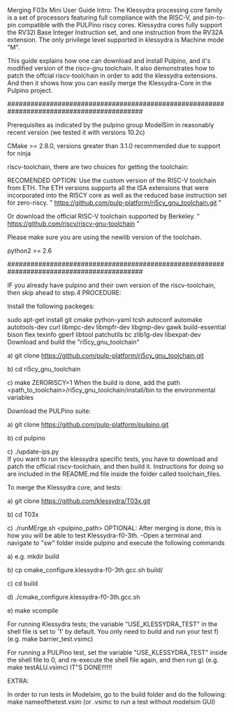 Merging F03x Mini User Guide
Intro: The Klessydra processing core family is a set of processors featuring full compliance with the RISC-V, and pin-to-pin compatible with the PULPino riscy cores. Klessydra cores fully support the RV32I Base Integer Instruction set, and one instruction from the RV32A extension. The only privilege level supported in klessydra is Machine mode "M".

This guide explains how one can download and install Pulpino, and it's modified version of the riscv-gnu toolchain. It also demonstrates how to patch the offcial riscv-toolchain in order to add the klessydra extensions. And then it shows how you can easily merge the Klessydra-Core in the Pulpino project.

###########################################################################################

Prerequisites as indicated by the pulpino group
ModelSim in reasonably recent version (we tested it with versions 10.2c)

CMake >= 2.8.0, versions greater than 3.1.0 recommended due to support for ninja

riscv-toolchain, there are two choices for getting the toolchain:

RECOMENDED OPTION: Use the custom version of the RISC-V toolchain from ETH. The ETH versions supports all the ISA extensions that were incorporated into the RI5CY core as well as the reduced base instruction set for zero-riscy. " https://github.com/pulp-platform/ri5cy_gnu_toolchain.git "

Or download the official RISC-V toolchain supported by Berkeley. " https://github.com/riscv/riscv-gnu-toolchain "

Please make sure you are using the newlib version of the toolchain.

python2 >= 2.6

###########################################################################################

IF you already have pulpino and their own version of the riscv-toolchain, then skip ahead to step.4
PROCEDURE:

Install the following packeges:

sudo apt-get install git cmake python-yaml tcsh autoconf automake autotools-dev curl libmpc-dev libmpfr-dev libgmp-dev gawk build-essential bison flex texinfo gperf libtool patchutils bc zlib1g-dev libexpat-dev
Download and build the "ri5cy_gnu_toolchain"

a) git clone https://github.com/pulp-platform/ri5cy_gnu_toolchain.git

b) cd ri5cy_gnu_toolchain

c) make ZERORISCY=1
When the build is done, add the path <path_to_toolchain>/ri5cy_gnu_toolchain/install/bin to the environmental variables

Download the PULPino suite:

a) git clone https://github.com/pulp-platform/pulpino.git

b) cd pulpino

c) ./update-ips.py	
If you want to run the klessydra specific tests, you have to download and patch the official riscv-toolchain, and then build it. Instructions for doing so are included in the README.md file inside the folder called toolchain_files.

To merge the Klessydra core, and tests:

a) git clone https://github.com/klessydra/T03x.git

b) cd T03x

c) ./runMErge.sh <pulpino_path>
OPTIONAL: After merging is done, this is how you will be able to test Klessydra-f0-3th. -Open a terminal and navigate to "sw" folder inside pulpino and execute the following commands

a) e.g. mkdir build

b) cp cmake_configure.klessydra-f0-3th.gcc.sh build/

c) cd build

d) ./cmake_configure.klessydra-f0-3th.gcc.sh

e) make vcompile

For running Klessydra tests; the variable "USE_KLESSYDRA_TEST" in the shell file is set to '1' by default. You only need to build and run your test
f) (e.g. make barrier_test.vsimc)

For running a PULPino test, set the variable "USE_KLESSYDRA_TEST" inside the shell file to 0, and re-execute the shell file again, and then run
g) (e.g. make testALU.vsimc)
IT"S DONE!!!!!!

EXTRA:

In order to run tests in Modelsim, go to the build folder and do the following: make nameofthetest.vsim (or .vsimc to run a test without modelsim GUI)